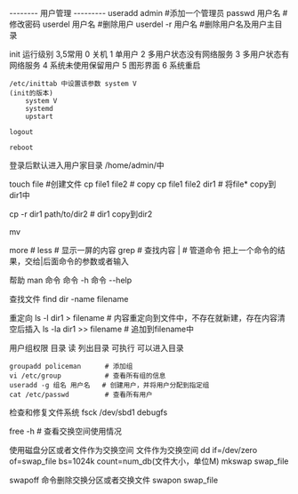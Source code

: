 -------- 用户管理 ---------
useradd admin  		#添加一个管理员
passwd 用户名 		#修改密码
userdel 用户名		#删除用户
userdel -r 用户名 	#删除用户名及用户主目录

init 
	运行级别 3,5常用
		0		关机
		1 		单用户
		2 		多用户状态没有网络服务
		3 		多用户状态有网络服务
		4 		系统未使用保留用户
		5		图形界面
		6		系统重启

	/etc/inittab 中设置该参数 system V
	(init的版本)
		system V
		systemd
		upstart

	logout

	reboot


登录后默认进入用户家目录 /home/admin/中

touch file			#创建文件
cp file1 file2		# copy
	cp file1 file2 dir1 # 将file* copy到 dir1中

cp -r dir1 path/to/dir2 	# dir1 copy到dir2

mv 

more 		# 
less		# 显示一屏的内容
grep		# 查找内容
| 			# 管道命令   把上一个命令的结果，交给|后面命令的参数或者输入

帮助
	man 命令
	命令 -h
	命令 --help

查找文件
	find dir -name  filename

重定向
	ls -l dir1 > filename	# 内容重定向到文件中，不存在就新建，存在内容清空后插入
	ls -la dir1 >> filename # 追加到filename中


用户组权限
	目录 
		读 列出目录
		可执行 可以进入目录

	groupadd policeman 		# 添加组
	vi /etc/group 			# 查看所有组的信息
	useradd -g 组名 用户名 	# 创建用户，并将用户分配到指定组
	cat /etc/passwd 		# 查看所有用户
	
检查和修复文件系统
	fsck /dev/sbd1
	debugfs

free -h 	# 查看交换空间使用情况

使用磁盘分区或者文件作为交换空间
	文件作为交换空间
	dd if=/dev/zero of=swap_file bs=1024k count=num_db(文件大小，单位M)
	mkswap swap_file

swapoff 命令删除交换分区或者交换文件
	swapon swap_file

